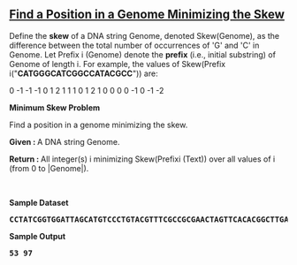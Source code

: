 
<h2><a href="https://rosalind.info/problems/ba1f/">Find a Position in a Genome Minimizing the Skew</a></h2>

<p>Define the <strong>skew</strong> of a DNA string Genome, denoted Skew(Genome), as the difference between the total number of occurrences of 'G' and 'C' in Genome. Let Prefix i (Genome) denote the <strong>prefix</strong> (i.e., initial substring) of Genome of length i. For example, the values of Skew(Prefix i("<strong>CATGGGCATCGGCCATACGCC</strong>")) are:</p>
<p>0 -1 -1 -1 0 1 2 1 1 1 0 1 2 1 0 0 0 0 -1 0 -1 -2</p>

<p><strong class="example">Minimum Skew Problem</strong></p>
<p>Find a position in a genome minimizing the skew.</p>

<p><strong>Given : </strong> A DNA string Genome.</p>
<p><strong>Return : </strong> All integer(s) i minimizing Skew(Prefixi (Text)) over all values of i (from 0 to |Genome|).</p>

<p>&nbsp;</p>
<p><strong class="example">Sample Dataset</strong></p>
<pre>
<strong>CCTATCGGTGGATTAGCATGTCCCTGTACGTTTCGCCGCGAACTAGTTCACACGGCTTGATGGCAAATGGTTTTTCCGGCGACCGTAATCGTCCACCGAG</strong>
</pre>
<p><strong class="example">Sample Output</strong></p>
<pre>
<strong>53 97</strong>
</pre>
